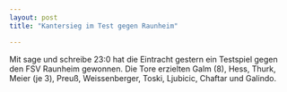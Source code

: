 ```yaml
---
layout: post
title: "Kantersieg im Test gegen Raunheim"

---
```


Mit sage und schreibe 23:0 hat die Eintracht gestern ein Testspiel gegen den FSV Raunheim gewonnen. Die Tore erzielten Galm (8), Hess, Thurk, Meier (je 3), Preuß, Weissenberger, Toski, Ljubicic, Chaftar und Galindo.


